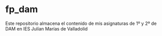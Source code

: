# fp_dam
Este repositorio almacena el contenido de mis asignaturas de 1º y 2º de DAM en IES Julían Marías de Valladolid
